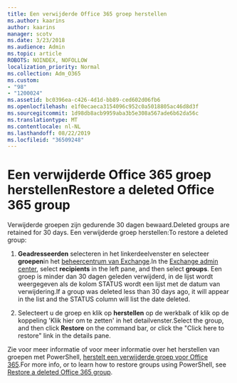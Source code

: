 ```yaml
---
title: Een verwijderde Office 365 groep herstellen
ms.author: kaarins
author: kaarins
manager: scotv
ms.date: 3/23/2018
ms.audience: Admin
ms.topic: article
ROBOTS: NOINDEX, NOFOLLOW
localization_priority: Normal
ms.collection: Adm_O365
ms.custom:
- "98"
- "1200024"
ms.assetid: bc0396ea-c426-4d1d-bb89-ced602d06fb6
ms.openlocfilehash: e1f0ecaeca3154096c952c0a5018805ac46d8d3f
ms.sourcegitcommit: 1d98db8acb9959aba3b5e308a567ade6b62da56c
ms.translationtype: MT
ms.contentlocale: nl-NL
ms.lasthandoff: 08/22/2019
ms.locfileid: "36509248"
---
```

# <a name="restore-a-deleted-office-365-group"></a><span data-ttu-id="10024-102">Een verwijderde Office 365 groep herstellen</span><span class="sxs-lookup"><span data-stu-id="10024-102">Restore a deleted Office 365 group</span></span>

<span data-ttu-id="10024-103">Verwijderde groepen zijn gedurende 30 dagen bewaard.</span><span class="sxs-lookup"><span data-stu-id="10024-103">Deleted groups are retained for 30 days.</span></span> <span data-ttu-id="10024-104">Een verwijderde groep herstellen:</span><span class="sxs-lookup"><span data-stu-id="10024-104">To restore a deleted group:</span></span>
  
1. <span data-ttu-id="10024-105">**Geadresseerden** selecteren in het linkerdeelvenster en selecteer **groepen**in het [beheercentrum van Exchange](https://outlook.office365.com/ecp/).</span><span class="sxs-lookup"><span data-stu-id="10024-105">In the [Exchange admin center](https://outlook.office365.com/ecp/), select **recipients** in the left pane, and then select **groups**.</span></span> <span data-ttu-id="10024-106">Een groep is minder dan 30 dagen geleden verwijderd, in de lijst wordt weergegeven als de kolom STATUS wordt een lijst met de datum van verwijdering.</span><span class="sxs-lookup"><span data-stu-id="10024-106">If a group was deleted less than 30 days ago, it will appear in the list and the STATUS column will list the date deleted.</span></span>

2. <span data-ttu-id="10024-107">Selecteert u de groep en klik op **herstellen** op de werkbalk of klik op de koppeling 'Klik hier om te zetten' in het detailvenster.</span><span class="sxs-lookup"><span data-stu-id="10024-107">Select the group, and then click **Restore** on the command bar, or click the "Click here to restore" link in the details pane.</span></span>

<span data-ttu-id="10024-108">Zie voor meer informatie of voor meer informatie over het herstellen van groepen met PowerShell, [herstelt een verwijderde groep voor Office 365](https://go.microsoft.com/fwlink/?linkid=867802).</span><span class="sxs-lookup"><span data-stu-id="10024-108">For more info, or to learn how to restore groups using PowerShell, see [Restore a deleted Office 365 group](https://go.microsoft.com/fwlink/?linkid=867802).</span></span>
  